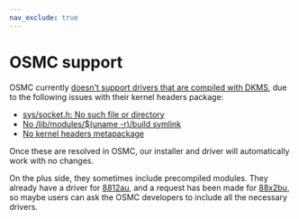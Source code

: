 ```yaml
---
nav_exclude: true
---
```


# OSMC support

OSMC currently [doesn't support drivers that are compiled with DKMS](https://discourse.osmc.tv/t/has-anybody-tried-to-install-wireguard/73506/39), due to the following issues with their kernel headers package:

- [sys/socket.h: No such file or directory](https://discourse.osmc.tv/t/has-anybody-tried-to-install-wireguard/73506/26)
- [No /lib/modules/$(uname -r)/build symlink](https://github.com/osmc/osmc/issues/471)
- [No kernel headers metapackage](https://github.com/osmc/osmc/issues/548)

Once these are resolved in OSMC, our installer and driver will automatically work with no changes.

On the plus side, they sometimes include precompiled modules. They already have a driver for [8812au](https://github.com/osmc/rtl8812au-osmc), and a request has been made for [88x2bu](https://github.com/osmc/osmc/issues/366), so maybe users can ask the OSMC developers to include all the necessary drivers.
